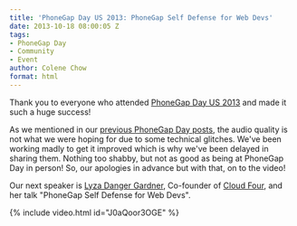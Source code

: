 ```yaml
---
title: 'PhoneGap Day US 2013: PhoneGap Self Defense for Web Devs'
date: 2013-10-18 08:00:05 Z
tags:
- PhoneGap Day
- Community
- Event
author: Colene Chow
format: html
---
```


Thank you to everyone who attended [PhoneGap Day US 2013](http://pgday.phonegap.com/us2013) and made it such a huge success!

As we mentioned in our [previous PhoneGap Day posts](https://phonegap.com/blog/tag/phonegap-day/), the audio quality is not what we were hoping for due to some technical glitches. We've been working madly to get it improved which is why we've been delayed in sharing them. Nothing too shabby, but not as good as being at PhoneGap Day in person! So, our apologies in advance but with that, on to the video!

Our next speaker is [Lyza Danger Gardner](http://twitter.com/lyzadanger), Co-founder of [Cloud Four](http://cloudfour.com), and her talk "PhoneGap Self Defense for Web Devs".

{% include video.html id="J0aQoor3OGE" %}
